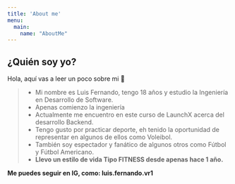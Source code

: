 ```yaml
---
title: 'About me'
menu:
  main:
    name: "AboutMe"
---
```


## ¿Quién soy yo?

Hola, aquí vas a leer un poco sobre mi 🤩

> - Mi nombre es Luis Fernando, tengo 18 años y estudio la Ingeniería en Desarrollo de Software.
> - Apenas comienzo la ingeniería
> - Actualmente me encuentro en este curso de LaunchX acerca del desarrollo Backend.
> - Tengo gusto por practicar deporte, eh tenido la oportunidad de representar en algunos de ellos como Voleibol.
> - También soy espectador y fanático de algunos otros como Fútbol y Fútbol Americano.
> - **Llevo un estilo de vida Tipo FITNESS desde apenas hace 1 año.**

**Me puedes seguir en IG, como: luis.fernando.vr1**
